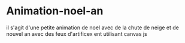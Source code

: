 # Animation-noel-an
il s'agit d'une petite animation de noel avec de la chute de neige et de nouvel an avec des feux d'artificex ent utilisant  canvas js  
